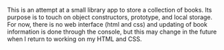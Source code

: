 This is an attempt at a small library app to store a collection of books. Its purpose is to touch on object constructors, prototype, and local storage. For now, there is no web interface (html and css) and updating of book information is done through the console, but this may change in the future when I return to working on my HTML and CSS.